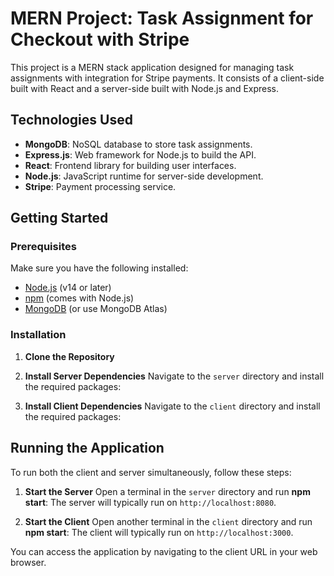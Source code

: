 # MERN Project: Task Assignment for Checkout with Stripe

This project is a MERN stack application designed for managing task assignments with integration for Stripe payments. It consists of a client-side built with React and a server-side built with Node.js and Express.

## Technologies Used
- **MongoDB**: NoSQL database to store task assignments.
- **Express.js**: Web framework for Node.js to build the API.
- **React**: Frontend library for building user interfaces.
- **Node.js**: JavaScript runtime for server-side development.
- **Stripe**: Payment processing service.

## Getting Started

### Prerequisites
Make sure you have the following installed:
- [Node.js](https://nodejs.org/) (v14 or later)
- [npm](https://www.npmjs.com/) (comes with Node.js)
- [MongoDB](https://www.mongodb.com/) (or use MongoDB Atlas)

### Installation

1. **Clone the Repository**
   
3. **Install Server Dependencies**
Navigate to the `server` directory and install the required packages:

4. **Install Client Dependencies**
Navigate to the `client` directory and install the required packages:


## Running the Application

To run both the client and server simultaneously, follow these steps:

1. **Start the Server**
Open a terminal in the `server` directory and run **npm start**:
The server will typically run on `http://localhost:8080`.

2. **Start the Client**
Open another terminal in the `client` directory and run **npm start**:
The client will typically run on `http://localhost:3000`.

You can access the application by navigating to the client URL in your web browser.






